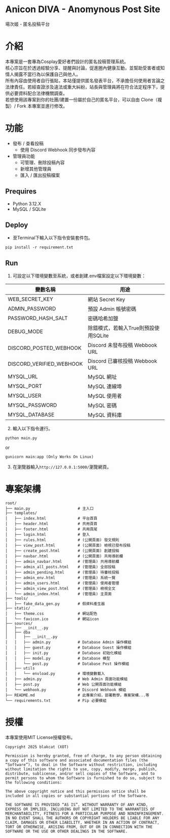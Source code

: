 # Anicon DIVA - Anomynous Post Site
場次姬 - 匿名投稿平台

# 介紹
本專案是一套專為Cosplay愛好者們設計的匿名投稿管理系統。<br>
核心宗旨在於透過經驗分享、提醒與討論，促進圈內健康互動，並幫助受害者或知情人揭露不當行為以保護自己與他人。<br>
所有內容由使用者自行張貼，本站僅提供匿名發表平台，不承擔任何使用者言論之法律責任。若經查證涉及違法或重大糾紛，站長與管理員將在符合法定程序下，提供必要資料配合法律機關調查。<br>
若想使用該專案到你的社團/建置一份屬於自己的匿名平台，可以自由 Clone（複製）/ Fork 本專案並進行修改。

# 功能
- 發布 / 查看投稿
    - 使用 Discord Webhook 同步發布內容
- 管理員功能
    - 可管理、刪除投稿內容
    - 新增其他管理員
    - 匯入 / 匯出投稿檔案

## Prequires
- Python 3.12.X
- MySQL / SQLite

## Deploy
- 至Terminal下輸入以下指令安裝套件包。
```
pip install -r requirement.txt
```

## Run
1. 可設定以下環境變數至系統，或者創建.env檔案設定以下環境變數：

| 變數名稱 | 用途 |
|---------|------|
|WEB_SECRET_KEY|網站 Secret Key|
|ADMIN_PASSWORD|預設 Admin 帳號密碼|
|PASSWORD_HASH_SALT|密碼哈希加鹽|
|DEBUG_MODE|除錯模式，若輸入True則預設使用SQLite|
|DISCORD_POSTED_WEBHOOK|Discord 未發布投稿 Webbook URL|
|DISCORD_VERIFIED_WEBHOOK|Discord 已審核投稿 Webbook URL|
|MYSQL_URL|MySQL 網址|
|MYSQL_PORT|MySQL 連線埠|
|MYSQL_USER|MySQL 使用者|
|MYSQL_PASSWORD|MySQL 密碼|
|MYSQL_DATABASE|MySQL 資料庫|

2. 輸入以下指令運行。
```
python main.py
```
or
```
gunicorn main:app (Only Works On Linux)
```
3. 在瀏覽器輸入`http://127.0.0.1:5000/`瀏覽網頁。

# 專案架構
```
root/
├── main.py                     # 主入口
├── templates/
│   ├── index.html              # 平台首頁
│   ├── header.html             # 共用頁首
│   ├── footer.html             # 共用頁尾
│   ├── login.html              # 登入
│   ├── rules.html              # (公開頁面) 發文規則
│   ├── view_post.html          # (公開頁面) 檢視已發布投稿
│   ├── create_post.html        # (公開頁面) 創建投稿
│   ├── navbar.html             # (公開頁面) 共用導航欄
│   ├── admin_navbar.html       # (管理員) 共用導航欄
│   ├── admin_all_posts.html    # (管理員) 全部投稿
│   ├── admin_pending.html      # (管理員) 待審核投稿
│   ├── admin_env.html          # (管理員) 系統一覽
│   ├── admin_users.html        # (管理員) 使用者管理
│   ├── admin_view_post.html    # (管理員) 檢視全文
│   └── admin_index.html        # (管理員) 主頁面
├── tools/
│   ├── fake_data_gen.py        # 假資料產生器
├── static/
│   ├── theme.css               # 網站配色
│   └── favicon.ico             # 網站icon
├── sources/
│   ├── __init__.py             
│   ├── dba
│   │   ├── __init__.py
│   │   ├── admin.py            # Database Admin 操作模組
│   │   ├── guest.py            # Database Guest 操作模組
│   │   ├── init.py             # Database 初始化模組
│   │   ├── model.py            # Database 模型
│   │   └── post.py             # Database Post 操作模組
│   ├── utils
│   │   └── envload.py          # 環境變數載入
│   ├── admin.py                # Web Admin 頁面功能模組
│   ├── post.py                 # Web 公開頁面功能模組
│   └── webhook.py              # Discord Webhook 模組
├── README.md                   # 此專案介紹，部署教學，專案架構...等
└── requirements.txt            # Pip 必要模組
```

# 授權
本專案使用MIT License授權發布。
```
Copyright 2025 blakcat (XOT)

Permission is hereby granted, free of charge, to any person obtaining a copy of this software and associated documentation files (the “Software”), to deal in the Software without restriction, including without limitation the rights to use, copy, modify, merge, publish, distribute, sublicense, and/or sell copies of the Software, and to permit persons to whom the Software is furnished to do so, subject to the following conditions:

The above copyright notice and this permission notice shall be included in all copies or substantial portions of the Software.

THE SOFTWARE IS PROVIDED “AS IS”, WITHOUT WARRANTY OF ANY KIND, EXPRESS OR IMPLIED, INCLUDING BUT NOT LIMITED TO THE WARRANTIES OF MERCHANTABILITY, FITNESS FOR A PARTICULAR PURPOSE AND NONINFRINGEMENT. IN NO EVENT SHALL THE AUTHORS OR COPYRIGHT HOLDERS BE LIABLE FOR ANY CLAIM, DAMAGES OR OTHER LIABILITY, WHETHER IN AN ACTION OF CONTRACT, TORT OR OTHERWISE, ARISING FROM, OUT OF OR IN CONNECTION WITH THE SOFTWARE OR THE USE OR OTHER DEALINGS IN THE SOFTWARE.
```